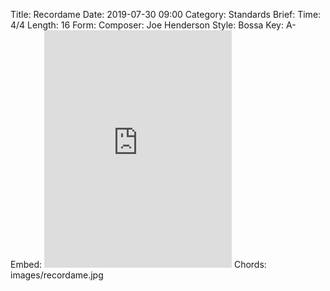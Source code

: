 Title: Recordame
Date: 2019-07-30 09:00
Category: Standards
Brief:
Time: 4/4
Length: 16
Form:
Composer: Joe Henderson
Style: Bossa
Key: A-
Embed: <iframe src="https://open.spotify.com/embed/playlist/76smsdYc7b1thYEUOocN7y" width="300" height="380" frameborder="0" allowtransparency="true" allow="encrypted-media"></iframe>
Chords: images/recordame.jpg
